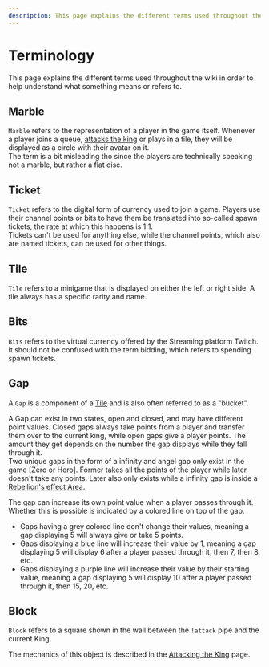 ```yaml
---
description: This page explains the different terms used throughout the wiki in order to help understand what something means or refers to.
---
```


# Terminology

This page explains the different terms used throughout the wiki in order to help understand what something means or refers to.

## Marble

`Marble` refers to the representation of a player in the game itself. Whenever a player joins a queue, [attacks the king](../../mechanics/attacking-the-king.md) or plays in a tile, they will be displayed as a circle with their avatar on it.  
The term is a bit misleading tho since the players are technically speaking not a marble, but rather a flat disc.

## Ticket

`Ticket` refers to the digital form of currency used to join a game. Players use their channel points or bits to have them be translated into so-called spawn tickets, the rate at which this happens is 1:1.  
Tickets can't be used for anything else, while the channel points, which also are named tickets, can be used for other things.

## Tile

`Tile` refers to a minigame that is displayed on either the left or right side. A tile always has a specific rarity and name.

## Bits

`Bits` refers to the virtual currency offered by the Streaming platform Twitch. It should not be confused with the term bidding, which refers to spending spawn tickets.

## Gap

A `Gap` is a component of a [Tile](#tile) and is also often referred to as a "bucket".

A Gap can exist in two states, open and closed, and may have different point values. Closed gaps always take points from a player and transfer them over to the current king, while open gaps give a player points. The amount they get depends on the number the gap displays while they fall through it.  
Two unique gaps in the form of a infinity and angel gap only exist in the game [Zero or Hero]. Former takes all the points of the player while later doesn't take any points. Later also only exists while a infinity gap is inside a [Rebellion's effect Area](../../mechanics/rebellion.md).

The gap can increase its own point value when a player passes through it. Whether this is possible is indicated by a colored line on top of the gap.

- Gaps having a grey colored line don't change their values, meaning a gap displaying 5 will always give or take 5 points.
- Gaps displaying a blue line will increase their value by 1, meaning a gap displaying 5 will display 6 after a player passed through it, then 7, then 8, etc.
- Gaps displaying a purple line will increase their value by their starting value, meaning a gap displaying 5 will display 10 after a player passed through it, then 15, 20, etc.

## Block

`Block` refers to a square shown in the wall between the `!attack` pipe and the current King.

The mechanics of this object is described in the [Attacking the King](../../mechanics/attacking-the-king.md) page.
